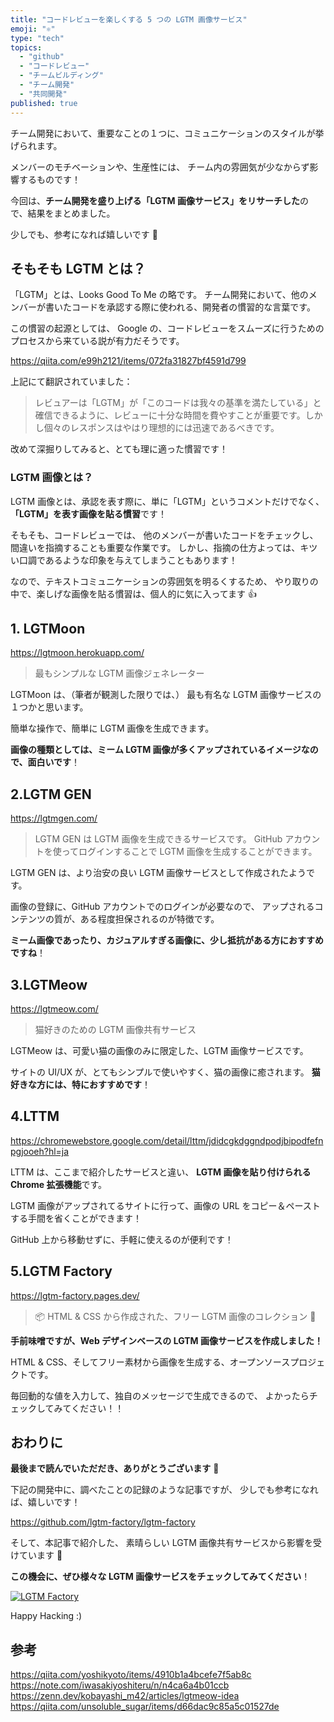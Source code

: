 ```yaml
---
title: "コードレビューを楽しくする 5 つの LGTM 画像サービス"
emoji: "⚛️"
type: "tech"
topics:
  - "github"
  - "コードレビュー"
  - "チームビルディング"
  - "チーム開発"
  - "共同開発"
published: true
---
```


チーム開発において、重要なことの１つに、コミュニケーションのスタイルが挙げられます。

メンバーのモチベーションや、生産性には、
チーム内の雰囲気が少なからず影響するものです！

今回は、**チーム開発を盛り上げる「LGTM 画像サービス」をリサーチした**ので、結果をまとめました。

少しでも、参考になれば嬉しいです 🙌

## そもそも LGTM とは？

「LGTM」とは、Looks Good To Me の略です。
チーム開発において、他のメンバーが書いたコードを承認する際に使われる、開発者の慣習的な言葉です。

この慣習の起源としては、
Google の、コードレビューをスムーズに行うためのプロセスから来ている説が有力だそうです。

https://qiita.com/e99h2121/items/072fa31827bf4591d799

上記にて翻訳されていました：

> レビュアーは「LGTM」が「このコードは我々の基準を満たしている」と確信できるように、レビューに十分な時間を費やすことが重要です。しかし個々のレスポンスはやはり理想的には迅速であるべきです。

改めて深掘りしてみると、とても理に適った慣習です！

### LGTM 画像とは？

LGTM 画像とは、承認を表す際に、単に「LGTM」というコメントだけでなく、
**「LGTM」を表す画像を貼る慣習**です！

そもそも、コードレビューでは、
他のメンバーが書いたコードをチェックし、間違いを指摘することも重要な作業です。
しかし、指摘の仕方よっては、キツい口調であるような印象を与えてしまうこともあります！

なので、テキストコミュニケーションの雰囲気を明るくするため、
やり取りの中で、楽しげな画像を貼る慣習は、個人的に気に入ってます 👍

## 1. LGTMoon

https://lgtmoon.herokuapp.com/

> 最もシンプルな LGTM 画像ジェネレーター

LGTMoon は、（筆者が観測した限りでは、）
最も有名な LGTM 画像サービスの１つかと思います。

簡単な操作で、簡単に LGTM 画像を生成できます。

**画像の種類としては、ミーム LGTM 画像が多くアップされているイメージなので、面白いです**！

## 2.LGTM GEN

https://lgtmgen.com/

> LGTM GEN は LGTM 画像を生成できるサービスです。
> GitHub アカウントを使ってログインすることで LGTM 画像を生成することができます。

LGTM GEN は、より治安の良い LGTM 画像サービスとして作成されたようです。

画像の登録に、GitHub アカウントでのログインが必要なので、
アップされるコンテンツの質が、ある程度担保されるのが特徴です。

**ミーム画像であったり、カジュアルすぎる画像に、少し抵抗がある方におすすめですね**！

## 3.LGTMeow

https://lgtmeow.com/

> 猫好きのための LGTM 画像共有サービス

LGTMeow は、可愛い猫の画像のみに限定した、LGTM 画像サービスです。

サイトの UI/UX が、とてもシンプルで使いやすく、猫の画像に癒されます。
**猫好きな方には、特におすすめです**！

## 4.LTTM

https://chromewebstore.google.com/detail/lttm/jdidcgkdggndpodjbipodfefnpgjooeh?hl=ja

LTTM は、ここまで紹介したサービスと違い、
**LGTM 画像を貼り付けられる Chrome 拡張機能**です。

LGTM 画像がアップされてるサイトに行って、画像の URL をコピー＆ペーストする手間を省くことができます！

GitHub 上から移動せずに、手軽に使えるのが便利です！

## 5.LGTM Factory

https://lgtm-factory.pages.dev/

> 📦 HTML & CSS から作成された、フリー LGTM 画像のコレクション 👀

**手前味噌ですが、Web デザインベースの LGTM 画像サービスを作成しました！**

HTML & CSS、そしてフリー素材から画像を生成する、オープンソースプロジェクトです。

毎回動的な値を入力して、独自のメッセージで生成できるので、
よかったらチェックしてみてください！！

## おわりに

**最後まで読んでいただだき、ありがとうございます** 🥳

下記の開発中に、調べたことの記録のような記事ですが、
少しでも参考になれば、嬉しいです！

https://github.com/lgtm-factory/lgtm-factory

そして、本記事で紹介した、
素晴らしい LGTM 画像共有サービスから影響を受けています 🙏

**この機会に、ぜひ様々な LGTM 画像サービスをチェックしてみてください**！

[![LGTM Factory](https://lgtm-factory.pages.dev/api/v1/lgtm-images?theme=iced-coffee&text=Thank+you+%3B%29&emoji=%F0%9F%93%A6&color=%23fcd34d)](https://lgtm-factory.pages.dev)

Happy Hacking :)

## 参考

https://qiita.com/yoshikyoto/items/4910b1a4bcefe7f5ab8c
https://note.com/iwasakiyoshiteru/n/n4ca6a4b01ccb
https://zenn.dev/kobayashi_m42/articles/lgtmeow-idea
https://qiita.com/unsoluble_sugar/items/d66dac9c85a5c01527de
